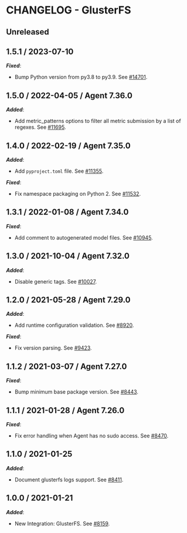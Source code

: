 # CHANGELOG - GlusterFS

## Unreleased

## 1.5.1 / 2023-07-10

***Fixed***:

* Bump Python version from py3.8 to py3.9. See [#14701](https://github.com/DataDog/integrations-core/pull/14701).

## 1.5.0 / 2022-04-05 / Agent 7.36.0

***Added***:

* Add metric_patterns options to filter all metric submission by a list of regexes. See [#11695](https://github.com/DataDog/integrations-core/pull/11695).

## 1.4.0 / 2022-02-19 / Agent 7.35.0

***Added***:

* Add `pyproject.toml` file. See [#11355](https://github.com/DataDog/integrations-core/pull/11355).

***Fixed***:

* Fix namespace packaging on Python 2. See [#11532](https://github.com/DataDog/integrations-core/pull/11532).

## 1.3.1 / 2022-01-08 / Agent 7.34.0

***Fixed***:

* Add comment to autogenerated model files. See [#10945](https://github.com/DataDog/integrations-core/pull/10945).

## 1.3.0 / 2021-10-04 / Agent 7.32.0

***Added***:

* Disable generic tags. See [#10027](https://github.com/DataDog/integrations-core/pull/10027).

## 1.2.0 / 2021-05-28 / Agent 7.29.0

***Added***:

* Add runtime configuration validation. See [#8920](https://github.com/DataDog/integrations-core/pull/8920).

***Fixed***:

* Fix version parsing. See [#9423](https://github.com/DataDog/integrations-core/pull/9423).

## 1.1.2 / 2021-03-07 / Agent 7.27.0

***Fixed***:

* Bump minimum base package version. See [#8443](https://github.com/DataDog/integrations-core/pull/8443).

## 1.1.1 / 2021-01-28 / Agent 7.26.0

***Fixed***:

* Fix error handling when Agent has no sudo access. See [#8470](https://github.com/DataDog/integrations-core/pull/8470).

## 1.1.0 / 2021-01-25

***Added***:

* Document glusterfs logs support. See [#8411](https://github.com/DataDog/integrations-core/pull/8411).

## 1.0.0 / 2021-01-21

***Added***:

* New Integration: GlusterFS. See [#8159](https://github.com/DataDog/integrations-core/pull/8159).
